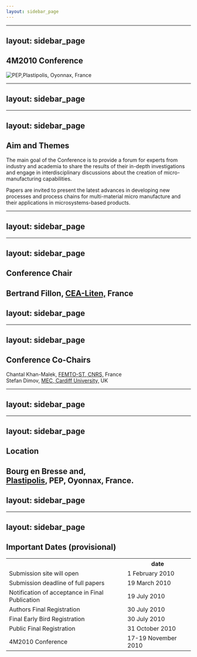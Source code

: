 ```yaml
---
layout: sidebar_page
---
```


---
layout: sidebar_page
---

## 4M2010 Conference

![PEP,Plastipolis, Oyonnax, France](/4m-association/assets/images/pep-for-web.jpg )

---
layout: sidebar_page
---

---
layout: sidebar_page
---

## Aim and Themes


The main goal of the Conference is to provide a forum for experts from industry
and academia to share the results of their in-depth investigations and engage in
interdisciplinary discussions about the creation of micro-manufacturing capabilities.

Papers are invited to present the latest advances in developing new processes
and process chains for multi-material micro manufacture and their applications
in microsystems-based products.
<!--break-->
---
layout: sidebar_page
---

---
layout: sidebar_page
---

## Conference Chair

Bertrand Fillon, [CEA-Liten,](http://www-liten.cea.fr/index_uk.htm) France
---
layout: sidebar_page
---

---
layout: sidebar_page
---

## Conference Co-Chairs

Chantal Khan-Malek, [FEMTO-ST, CNRS,](http://www.femto-st.fr/) France  
Stefan Dimov, [MEC, Cardiff University,](http://www.mec.cf.ac.uk/) UK

---
layout: sidebar_page
---

---
layout: sidebar_page
---

## Location

Bourg en Bresse and,  
[Plastipolis](http://www.plastipolis.fr/), PEP, Oyonnax, France.
---
layout: sidebar_page
---

---
layout: sidebar_page
---

## Important Dates (provisional)

<table class="info" style="width:100%;">
<tr><th>&nbsp;</th><th>date</th></tr>
<tr><td>Submission site will open</td><td>1 February 2010 </td></tr>
<tr><td>Submission deadline of full papers</td><td>19 March 2010</td></tr> 
<tr class="current"><td>Notification of acceptance in Final Publication</td><td>19 July 2010</td></tr> 
<tr><td>Authors Final Registration</td><td>30 July 2010</td></tr>
<tr><td>Final Early Bird Registration</td><td>30 July 2010</td></tr>
<tr><td>Public Final Registration</td><td>31 October 2010</td></tr>
<tr class="main-event"><td>4M2010 Conference</td><td>17-19 November 2010</td></tr> 
</table>